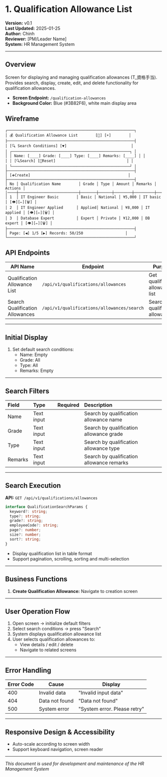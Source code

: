 # 1. Qualification Allowance List
**Version:** v0.1  
**Last Updated:** 2025-01-25  
**Author:** Chinh  
**Reviewer:** [PM/Leader Name]  
**System:** HR Management System  

---

## Overview
Screen for displaying and managing qualification allowances (T_資格手当). Provides search, display, create, edit, and delete functionality for qualification allowances.

- **Screen Endpoint:** `/qualification-allowances`
- **Background Color:** Blue (#3B82F6), white main display area

## Wireframe
```
┌─────────────────────────────────────────────────────────┐
│ 💰 Qualification Allowance List        [🌙] [☀️]        │
├─────────────────────────────────────────────────────────┤
│ [🔍 Search Conditions] [▼]                             │
│ ┌─────────────────────────────────────────────────────┐ │
│ │ Name: [____] Grade: [____] Type: [____] Remarks: [____] │ │
│ │ [🔍Search] [🔄Reset]                                │ │
│ └─────────────────────────────────────────────────────┘ │
├─────────────────────────────────────────────────────────┤
│ [➕Create]                                            │
├─────────────────────────────────────────────────────────┤
│ No │ Qualification Name        │ Grade │ Type │ Amount │ Remarks │ Actions │
│────┼───────────────────────────┼───────┼──────┼────────┼─────────┼─────────│
│ 1  │ IT Engineer Basic        │ Basic │ National │ ¥5,000 │ IT basic │ [👁️][✏️][🗑️] │
│ 2  │ IT Engineer Applied      │ Applied│ National │ ¥8,000 │ IT applied │ [👁️][✏️][🗑️] │
│ 3  │ Database Expert          │ Expert │ Private │ ¥12,000 │ DB expert │ [👁️][✏️][🗑️] │
├─────────────────────────────────────────────────────────┤
│ Page: [◀️] 1/5 [▶️] Records: 50/250                   │
└─────────────────────────────────────────────────────────┘
```

## API Endpoints
| API Name | Endpoint | Purpose |
|----------|----------|---------|
| Qualification Allowance List | `/api/v1/qualifications/allowances` | Get qualification allowance list |
| Search Qualification Allowances | `/api/v1/qualifications/allowances/search` | Search qualification allowances |

---

## Initial Display
1. Set default search conditions:
   - Name: Empty
   - Grade: All
   - Type: All
   - Remarks: Empty

---

## Search Filters

| Field | Type | Required | Description |
|:--|:--|:--|:--|
| Name | Text input | | Search by qualification allowance name |
| Grade | Text input | | Search by qualification allowance grade |
| Type | Text input | | Search by qualification allowance type |
| Remarks | Text input | | Search by qualification allowance remarks |

---

## Search Execution
**API:** `GET /api/v1/qualifications/allowances`

```typescript
interface QualificationSearchParams {
  keyword?: string;
  type?: string;
  grade?: string;
  employeeCode?: string;
  page?: number;
  size?: number;
  sort?: string;
}
```

- Display qualification list in table format
- Support pagination, scrolling, sorting and multi-selection

---

## Business Functions
1. **Create Qualification Allowance:** Navigate to creation screen

---

## User Operation Flow
1. Open screen → initialize default filters  
2. Select search conditions → press "Search"  
3. System displays qualification allowance list  
4. User selects qualification allowances to:
   - View details / edit / delete
   - Navigate to related screens

---

## Error Handling
| Error Code | Cause | Display |
|------------|-------|---------|
| 400 | Invalid data | "Invalid input data" |
| 404 | Data not found | "Data not found" |
| 500 | System error | "System error. Please retry" |

---

## Responsive Design & Accessibility
- Auto-scale according to screen width  
- Support keyboard navigation, screen reader  

---

*This document is used for development and maintenance of the HR Management System*
